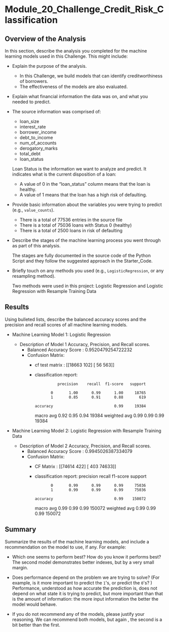 # Module_20_Challenge_Credit_Risk_Classification

## Overview of the Analysis

In this section, describe the analysis you completed for the machine learning models used in this Challenge. This might include:

* Explain the purpose of the analysis.

  * In this Challenge, we build models that can identify creditworthiness of borrowers.
  * The effectiveness of the models are also evaluated.

* Explain what financial information the data was on, and what you needed to predict.
* The source information was comprised of:
  
  * loan_size
  * interest_rate
  * borrower_income
  * debt_to_income
  * num_of_accounts
  * derogatory_marks
  * total_debt
  * loan_status

  Loan Status is the information we want to analyze and predict. It indicates what is the current disposition of a loan:

  * A value of 0 in the “loan_status” column means that the loan is healthy. 
  * A value of 1 means that the loan has a high risk of defaulting.

* Provide basic information about the variables you were trying to predict (e.g., `value_counts`).

  * There is a total of 77536 entries in the source file
  * There is a total of 75036 loans with Status 0 (healthy)
  * There is a total of  2500 loans in risk of defaulting

* Describe the stages of the machine learning process you went through as part of this analysis.

  The stages are fully documented in the source code of the Python Script and they follow the suggested approach in the Starter_Code.

* Briefly touch on any methods you used (e.g., `LogisticRegression`, or any resampling method).

  Two methods were used in this project: Logistic Regression and Logistic Regression with Resample Training Data

## Results

Using bulleted lists, describe the balanced accuracy scores and the precision and recall scores of all machine learning models.

* Machine Learning Model 1: Logistic Regression
  * Description of Model 1 Accuracy, Precision, and Recall scores.
    * Balanced Accuracy Score : 0.9520479254722232
    * Confusion Matrix:
      * cf test matrix :
        [[18663   102]
         [   56   563]]
      * classification report:

                      precision    recall  f1-score   support

                   0       1.00      0.99      1.00     18765
                   1       0.85      0.91      0.88       619

            accuracy                           0.99     19384
           macro avg       0.92      0.95      0.94     19384
        weighted avg       0.99      0.99      0.99     19384

* Machine Learning Model 2: Logistic Regression with Resample Training Data
  * Description of Model 2 Accuracy, Precision, and Recall scores.
    * Balanced Accuracy Score : 0.9945026387334079
    * Confusion Matrix:
      * CF Matrix :
       [[74614   422]
        [  403 74633]]
      * classification report:
                      precision    recall  f1-score   support

                   0       0.99      0.99      0.99     75036
                   1       0.99      0.99      0.99     75036

            accuracy                           0.99    150072
           macro avg       0.99      0.99      0.99    150072
        weighted avg       0.99      0.99      0.99    150072

## Summary

Summarize the results of the machine learning models, and include a recommendation on the model to use, if any. For example:

* Which one seems to perform best? How do you know it performs best? 
  The second model demonstrates better indexes, but by a very small margin.
* Does performance depend on the problem we are trying to solve? (For example, is it more important  to predict the `1`'s, or predict the `0`'s? )
  Performance, understood as how accurate the prediction is, does not depend on what state it is trying to predict, but more important than that is the amount of information: the more input information the better the model would behave.

* If you do not recommend any of the models, please justify your reasoning. 
  We can recommend both models, but again , the second is a bit better than the first.
